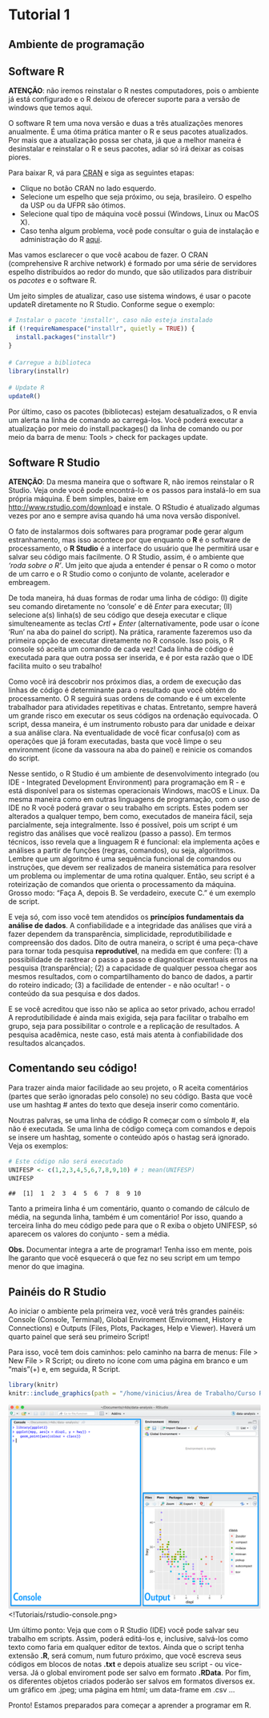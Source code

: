 Tutorial 1
================

## Ambiente de programação

## Software R

**ATENÇÃO**: não iremos reinstalar o R nestes computadores, pois o
ambiente já está configurado e o R deixou de oferecer suporte para a
versão de windows que temos aqui.

O software R tem uma nova versão e duas a três atualizações menores
anualmente. É uma ótima prática manter o R e seus pacotes atualizados.
Por mais que a atualização possa ser chata, já que a melhor maneira é
desinstalar e reinstalar o R e seus pacotes, adiar só irá deixar as
coisas piores.

Para baixar R, vá para [CRAN](https://cloud.r-project.org/) e siga as
seguintes etapas: 
* Clique no botão CRAN no lado esquerdo.
* Selecione um espelho que seja próximo, ou seja, brasileiro. O espelho da USP ou da UFPR são ótimos. 
* Selecione qual tipo de máquina você possui (Windows, Linux ou MacOS X). 
* Caso tenha algum problema, você pode consultar o guia de instalação e administração do R [aqui](http://cran.r-project.org/doc/manuals/R-admin.html).

Mas vamos esclarecer o que você acabou de fazer. O CRAN (comprehensive R
archive network) é formado por uma série de servidores espelho
distribuídos ao redor do mundo, que são utilizados para distribuir os
*pacotes* e o software R.

Um jeito simples de atualizar, caso use sistema windows, é usar o pacote
updateR diretamente no R Studio. Conforme segue o exemplo:

``` r
# Instalar o pacote 'installr', caso não esteja instalado
if (!requireNamespace("installr", quietly = TRUE)) {
  install.packages("installr")
}

# Carregue a biblioteca 
library(installr)

# Update R
updateR()
```

Por último, caso os pacotes (bibliotecas) estejam desatualizados, o R envia
um alerta na linha de comando ao carregá-los. Você poderá executar a
atualização por meio do install.packages() da linha de comando ou por
meio da barra de menu: Tools \> check for packages update.

## Software R Studio

**ATENÇÃO**: Da mesma maneira que o software R, não iremos reinstalar o
R Studio. Veja onde você pode encontrá-lo e os passos para instalá-lo em
sua própria máquina. É bem simples, baixe em
<http://www.rstudio.com/download> e instale. O RStudio é atualizado
algumas vezes por ano e sempre avisa quando há uma nova versão
disponível.

O fato de instalarmos dois softwares para
programar pode gerar algum estranhamento, mas isso acontece por que enquanto o **R** é o software de
processamento, o **R Studio** é a interface do usuário que lhe permitirá
usar e salvar seu código mais facilmente. O R Studio, assim, é o
ambiente que *‘roda sobre o R’*. Um jeito que ajuda a entender é pensar
o R como o motor de um carro e o R Studio como o conjunto de volante,
acelerador e embreagem.

De toda maneira, há duas formas de rodar uma linha de código: (I) digite
seu comando diretamente no ‘console’ e dê *Enter* para executar; (II)
selecione a(s) linha(s) de seu código que deseja executar e clique
simulteneamente as teclas *Crtl + Enter* (alternativamente, pode usar o
ícone ‘Run’ na aba do painel do script). Na prática, raramente fazeremos
uso da primeira opção de executar diretamente no R console. Isso pois, o
R console só aceita um comando de cada vez! Cada linha de código é
executada para que outra possa ser inserida, e é por esta razão que o
IDE facilita muito o seu trabalho!

Como você irá descobrir nos próximos dias, a ordem de execução das
linhas de código é determinante para o resultado que você obtém do
processamento. O R seguirá suas ordens de comando e é um excelente
trabalhador para atividades repetitivas e chatas. Entretanto, sempre
haverá um grande risco em executar os seus códigos na ordenação
equivocada. O script, dessa maneira, é um instrumento robusto para dar
unidade e deixar a sua análise clara. Na eventualidade de você ficar
confusa(o) com as operações que já foram executadas, basta que você
limpe o seu environment (ícone da vassoura na aba do painel) e reinicie
os comandos do script.

Nesse sentido, o R Studio é um ambiente de desenvolvimento integrado (ou
IDE - Integrated Development Environment) para programação em R - e está
disponível para os sistemas operacionais Windows, macOS e Linux. Da
mesma maneira como em outras linguagens de programação, com o uso de IDE
no R você poderá gravar o seu trabalho em scripts. Estes podem ser
alterados a qualquer tempo, bem como, executados de maneira fácil, seja
parcialmente, seja integralmente. Isso é possível, pois um script é um
registro das análises que você realizou (passo a passo). Em termos
técnicos, isso revela que a linguagem R é funcional: ela implementa
ações e análises a partir de funções (regras, comandos), ou seja,
algoritmos. Lembre que um algoritmo é uma sequência funcional de
comandos ou instruções, que devem ser realizados de maneira sistemática
para resolver um problema ou implementar de uma rotina qualquer. Então,
seu script é a roteirização de comandos que orienta o processamento da
máquina. Grosso modo: “Faça A, depois B. Se verdadeiro, execute C.” é um
exemplo de script.

E veja só, com isso você tem atendidos os **princípios fundamentais da
análise de dados**. A confiabilidade e a integridade das análises que
virá a fazer dependem da transparência, simplicidade, reprodutibilidade
e compreensão dos dados. Dito de outra maneira, o script é uma
peça-chave para tornar toda pesquisa **reprodutível**, na medida em que
confere: (1) a possibilidade de rastrear o passo a passo e diagnosticar
eventuais erros na pesquisa (transparência); (2) a capacidade de
qualquer pessoa chegar aos mesmos resultados, com o compartilhamento do
banco de dados, a partir do roteiro indicado; (3) a facilidade de
entender - e não ocultar! - o conteúdo da sua pesquisa e dos dados.

E se você acreditou que isso não se aplica ao setor privado, achou
errado! A reprodutibilidade é ainda mais exigida, seja para facilitar o
trabalho em grupo, seja para possibilitar o controle e a replicação de
resultados. A pesquisa acadêmica, neste caso, está mais atenta à
confiabilidade dos resultados alcançados.

## Comentando seu código!

Para trazer ainda maior facilidade ao seu projeto, o R aceita
comentários (partes que serão ignoradas pelo console) no seu código.
Basta que você use um hashtag *\#* antes do texto que deseja inserir
como comentário.

Noutras palvras, se uma linha de código R começar com o símbolo \#, ela
não é executada. Se uma linha de código começa com comandos e depois se
insere um hashtag, somente o conteúdo após o hastag será ignorado. Veja
os exemplos:

``` r
# Este código não será executado
UNIFESP <- c(1,2,3,4,5,6,7,8,9,10) # ; mean(UNIFESP)
UNIFESP
```

    ##  [1]  1  2  3  4  5  6  7  8  9 10

Tanto a primeira linha é um comentário, quanto o comando de cálculo de
média, na segunda linha, também é um comentário! Por isso, quando a
terceira linha do meu código pede para que o R exiba o objeto UNIFESP,
só aparecem os valores do conjunto - sem a média.

**Obs.** Documentar integra a arte de programar! Tenha isso em mente,
pois lhe garanto que você esquecerá o que fez no seu script em um tempo
menor do que imagina.

## Painéis do R Studio

Ao iniciar o ambiente pela primeira vez, você verá três grandes painéis:
Console (Console, Terminal), Global Enviroment (Enviroment, History e
Connections) e Outputs (Files, Plots, Packages, Help e Viewer). Haverá
um quarto painel que será seu primeiro Script!

Para isso, você tem dois caminhos: pelo caminho na barra de menus: File
\> New File \> R Script; ou direto no ícone com uma página em branco e
um “mais”(+) e, em seguida, R Script.

``` r
library(knitr)
knitr::include_graphics(path = "/home/vinicius/Área de Trabalho/Curso R - Tutoriais/rstudio-console.png")
```

![](rstudio-console.png)<!Tutoriais/rstudio-console.png>

Um último ponto: Veja que com o R Studio (IDE) você pode salvar seu
trabalho em scripts. Assim, poderá editá-los e, inclusive, salvá-los
como texto como faria em qualquer editor de textos. Ainda que o script
tenha extensão **.R**, será comum, num futuro próximo, que você escreva
seus códigos em blocos de notas **.txt** e depois atualize seu script -
ou vice-versa. Já o global enviroment pode ser salvo em formato
**.RData**. Por fim, os diferentes objetos criados poderão ser salvos em
formatos diversos ex. um gráfico em .jpeg; uma página em html; um
data-frame em .csv …

Pronto! Estamos preparados para começar a aprender a programar em R.
